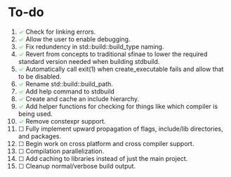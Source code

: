 <style type="text/css">
	c { color:#00FF00; }
	c::before { content: "✓"; }
	nc::before { content: "☐"; }
</style>

# To-do

1. <c></c> Check for linking errors.  
2. <c></c> Allow the user to enable debugging.  
4. <c></c> Fix redundency in std::build::build_type naming.  
5. <c></c> Revert from concepts to traditional sfinae to lower the required standard version needed when building stdbuild.  
8. <c></c> Automatically call exit(1) when create_executable fails and allow that to be disabled.
9. <c></c> Rename std::build::build_path.  
10. <c></c> Add help command to stdbuild
11. <c></c> Create and cache an include hierarchy.
12. <c></c> Add helper functions for checking for things like which compiler is being used.
13. <c></c> Remove constexpr support.
3. <nc></nc> Fully implement upward propagation of flags, include/lib directories, and packages.  
6. <nc></nc> Begin work on cross platform and cross compiler support.  
7. <nc></nc> Compilation parallelization.  
14. <nc></nc> Add caching to libraries instead of just the main project.
15. <nc></nc> Cleanup normal/verbose build output.